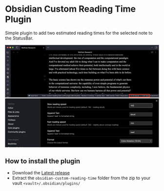 # Obsidian Custom Reading Time Plugin

Simple plugin to add two estimated reading times for the selected note to the StatusBar.

![Screenshot](https://raw.githubusercontent.com/lizard-heart/obsidian-custom-reading-time/main/images/example.jpg)
![Screenshot](https://raw.githubusercontent.com/lizard-heart/obsidian-custom-reading-time/main/images/settings.jpg)
## How to install the plugin

- Download the [Latest release](https://github.com/lizard-heart/obsidian-custom-reading-time/releases/latest)
- Extract the `obsidian-custom-reading-time` folder from the zip to your vault `<vault>/.obsidian/plugins/`